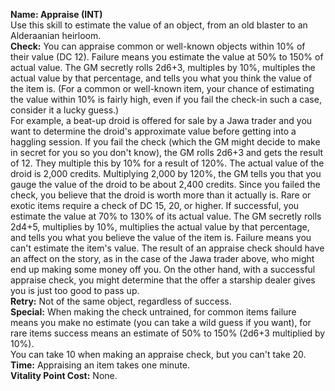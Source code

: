 **Name: Appraise (INT)**  
Use this skill to estimate the value of an object, from an old blaster to an Alderaanian heirloom.  
**Check:** You can appraise common or well-known objects within 10% of their value (DC 12). Failure means you estimate the value at 50% to 150% of actual value. The GM secretly rolls 2d6+3, multiples by 10%, multiples the actual value by that percentage, and tells you what you think the value of the item is. (For a common or well-known item, your chance of estimating the value within 10% is fairly high, even if you fail the check-in such a case, consider it a lucky guess.)  
For example, a beat-up droid is offered for sale by a Jawa trader and you want to determine the droid's approximate value before getting into a haggling session. If you fail the check (which the GM might decide to make in secret for you so you don't know), the GM rolls 2d6+3 and gets the result of 12. They multiple this by 10% for a result of 120%. The actual value of the droid is 2,000 credits. Multiplying 2,000 by 120%, the GM tells you that you gauge the value of the droid to be about 2,400 credits. Since you failed the check, you believe that the droid is worth more than it actually is.
Rare or exotic items require a check of DC 15, 20, or higher. If successful, you estimate the value at 70% to 130% of its actual value. The GM secretly rolls 2d4+5, multiplies by 10%, multiplies the actual value by that percentage, and tells you what you believe the value of the item is. Failure means you can't estimate the item's value.
The result of an appraise check should have an affect on the story, as in the case of the Jawa trader above, who might end up making some money off you. On the other hand, with a successful appraise check, you might determine that the offer a starship dealer gives you is just too good to pass up.  
**Retry:** Not of the same object, regardless of success.   
**Special:** When making the check untrained, for common items failure means you make no estimate (you can take a wild guess if you want), for rare items success means an estimate of 50% to 150% (2d6+3 multiplied by 10%).  
You can take 10 when making an appraise check, but you can't take 20.
**Time:** Appraising an item takes one minute.  
**Vitality Point Cost:** None.  
